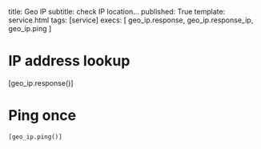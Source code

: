 title: Geo IP
subtitle: check IP location...
published: True
template: service.html
tags: [service]
execs: [ geo_ip.response, geo_ip.response_ip, geo_ip.ping ]

# IP address lookup

[geo_ip.response()]

# Ping once

```text
[geo_ip.ping()]
```
